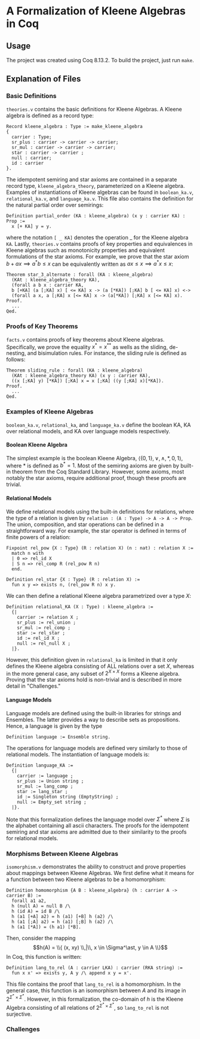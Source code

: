 # A Formalization of Kleene Algebras in Coq

## Usage
The project was created using Coq 8.13.2. To build the project, just run `make`.

## Explanation of Files

### Basic Definitions
`theories.v` contains the basic definitions for Kleene Algebras. A Kleene algebra is defined as a record type: 
```coq
Record kleene_algebra : Type := make_kleene_algebra 
{
  carrier : Type;
  sr_plus : carrier -> carrier -> carrier; 
  sr_mul : carrier -> carrier -> carrier;
  star : carrier -> carrier ;
  null : carrier;
  id : carrier
}.
```
The idempotent semiring and star axioms are contained in a separate record type, `kleene_algebra_theory`, parameterized on a Kleene algebra. Examples of instantiations of Kleene algebras can be found in `boolean_ka.v`,
`relational_ka.v`, and `language_ka.v`. This file also contains the definition for the natural partial order over semirings:
```coq
Definition partial_order (KA : kleene_algebra) (x y : carrier KA) : Prop :=
  x [+ KA] y = y.
```
where the notation `[ _ KA]` denotes the operation _ for the Kleene algebra `KA`. Lastly, `theories.v` contains proofs of key properties and equivalences in Kleene algebras such as monotonicity properties and
equivalent formulations of the star axioms. For example, we prove that the star axiom $b + ax \implies a^\ast b \le x$ can be equivalently written as $ax \le x \implies a^\ast x \le x$:
```Coq
Theorem star_3_alternate : forall (KA : kleene_algebra)
  (KAt : kleene_algebra_theory KA),
  (forall a b x : carrier KA,
  b [+KA] (a [;KA] x) [ <= KA] x -> (a [*KA]) [;KA] b [ <= KA] x) <->
  (forall a x, a [;KA] x [<= KA] x -> (a[*KA]) [;KA] x [<= KA] x).
Proof.
  ...
Qed.
```

### Proofs of Key Theorems

`facts.v` contains proofs of key theorems about Kleene algebras. Specifically, we prove the equality $x^\ast = x^{\ast\ast}$ as wells as the sliding, de-nesting, and bisimulation rules. For instance, the sliding rule is defined as follows:
```Coq
Theorem sliding_rule : forall (KA : kleene_algebra) 
  (KAt : kleene_algebra_theory KA) (x y : carrier KA),
  ((x [;KA] y) [*KA]) [;KA] x = x [;KA] ((y [;KA] x)[*KA]).
Proof.
  ...
Qed.
```

### Examples of Kleene Algebras
`boolean_ka.v`, `relational_ka`, and `language_ka.v` define the boolean KA, KA over relational models, and KA over language models respectively.

#### Boolean Kleene Algebra
The simplest example is the boolean Kleene Algebra, $\langle \{0, 1\}, \lor, \land, \ast, 0, 1 \rangle$, where $\ast$ is defined as $b^\ast = 1$. Most of the semiring axioms are given by built-in theorem from the Coq Standard Library. However, some axioms, most notably the star axioms, require additional proof, though these proofs are trivial.

#### Relational Models
We define relational models using the built-in definitions for relations, where the type of a relation is given by `relation : (A : Type) -> A -> A -> Prop`. The union, composition, and star operations can be defined in a straightforward way. For example, the star operator is defined in terms of finite powers of a relation:
```Coq
Fixpoint rel_pow {X : Type} (R : relation X) (n : nat) : relation X :=
  match n with
  | 0 => rel_id X
  | S n => rel_comp R (rel_pow R n)
  end.

Definition rel_star {X : Type} (R : relation X) :=
  fun x y => exists n, (rel_pow R n) x y.
```
We can then define a relational Kleene algebra parametrized over a type $X$:
```Coq
Definition relational_KA (X : Type) : kleene_algebra :=
  {|
    carrier := relation X ;
    sr_plus := rel_union ;
    sr_mul := rel_comp ;
    star := rel_star ;
    id := rel_id X ;
    null := rel_null X ; 
  |}.
```
However, this definition given in `relational_ka` is limited in that it only defines the Kleene algebra consisting of ALL relations over a set $X$, whereas in the more general case, any subset of $2^{X \times X}$ forms a Kleene algebra. Proving that the star axioms hold is non-trivial and is described in more detail in "Challenges."

#### Language Models
Language models are defined using the built-in libraries for strings and Ensembles. The latter provides a way to describe sets as propositions. Hence, a language is given by the type
```Coq
Definition language := Ensemble string.
```
The operations for language models are defined very similarly to those of relational models. The instantiation of language models is:
```coq
Definition language_KA :=
  {|
    carrier := language ;
    sr_plus := Union string ;
    sr_mul := lang_comp ;
    star := lang_star ;
    id := Singleton string (EmptyString) ;
    null := Empty_set string ;
  |}.
```
Note that this formalization defines the language model over $\Sigma^\ast$ where $\Sigma$ is the alphabet containing all ascii characters. The proofs for the idempotent semiring and star axioms are admitted due to their similarity to the proofs for relational models.

### Morphisms Between Kleene Algebras

`isomorphism.v` demonstrates the ability to construct and prove properties about mappings between Kleene Algebras. We first define what it means for a function between two Kleene algebras to be a homomorphism:
```coq
Definition homomorphism {A B : kleene_algebra} (h : carrier A -> carrier B) :=
  forall a1 a2,
  h (null A) = null B /\
  h (id A) = id B /\
  h (a1 [+A] a2) = h (a1) [+B] h (a2) /\
  h (a1 [;A] a2) = h (a1) [;B] h (a2) /\
  h (a1 [*A]) = (h a1) [*B].
```
Then, consider the mapping
$$h(A) = \\{ (x, xy) \\,|\\, x \in \Sigma^\ast, y \in A \\}$$
In Coq, this function is written:
```coq
Definition lang_to_rel (A : carrier LKA) : carrier (RKA string) :=
  fun x x' => exists y, A y /\ append x y = x'.
```
This file contains the proof that `lang_to_rel` is a homomorphism. In the general case, this function is an isomorphism between $A$ and its image in $2^{\Sigma^\ast \times \Sigma^\ast}$. However, in this formalization, the co-domain of $h$ is the Kleene Algebra consisting of all relations of $2^{\Sigma^\ast \times \Sigma^\ast}$, so `lang_to_rel` is not surjective. 

### Challenges

